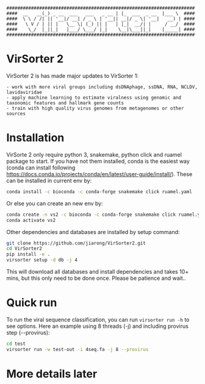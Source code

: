     #####################################################################
    ####  __   __(_) _ __  ___   ___   _ __ | |_  ___  _ __  |___ \  ####
    ####  \ \ / /| || '__|/ __| / _ \ | '__|| __|/ _ \| '__|   __) | ####
    ####   \ V / | || |   \__ \| (_) || |   | |_|  __/| |     / __/  ####
    ####    \_/  |_||_|   |___/ \___/ |_|    \__|\___||_|    |_____| ####
    #####################################################################


# VirSorter 2 

VirSorter 2 is has made major updates to VirSorter 1:

    - work with more viral groups including dsDNAphage, ssDNA, RNA, NCLDV, lavidaviridae
    - apply machine learning to estimate viralness using genomic and taxonomic features and hallmark gene counts
    - train with high quality virus genomes from metagenomes or other sources


# Installation

VirSorte 2 only require python 3, snakemake, python click and ruamel package to start. If you have not them installed, conda is the easiest way (conda can install following https://docs.conda.io/projects/conda/en/latest/user-guide/install/). These can be installed in current env by:

```bash
conda install -c bioconda -c conda-forge snakemake click ruamel.yaml
```

Or else you can create an new env by:

```bash
conda create -n vs2 -c bioconda -c conda-forge snakemake click ruamel.yaml
conda activate vs2
```

Other dependencies and databases are installed by setup command:

```bash
git clone https://github.com/jiarong/VirSorter2.git
cd VirSorter2
pip install -e .
virsorter setup -d db -j 4
```

This will download all databases and install dependencies and takes 10+ mins, but this only need to be done once. Please be patience and wait..

# Quick run

To run the viral sequence classification, you can run `virsorter run -h` to see options. Here an example using 8 threads (-j) and including provirus step (--provirus):

```bash
cd test
virsorter run -w test-out -i 4seq.fa -j 8 --provirus
```

# More details later
